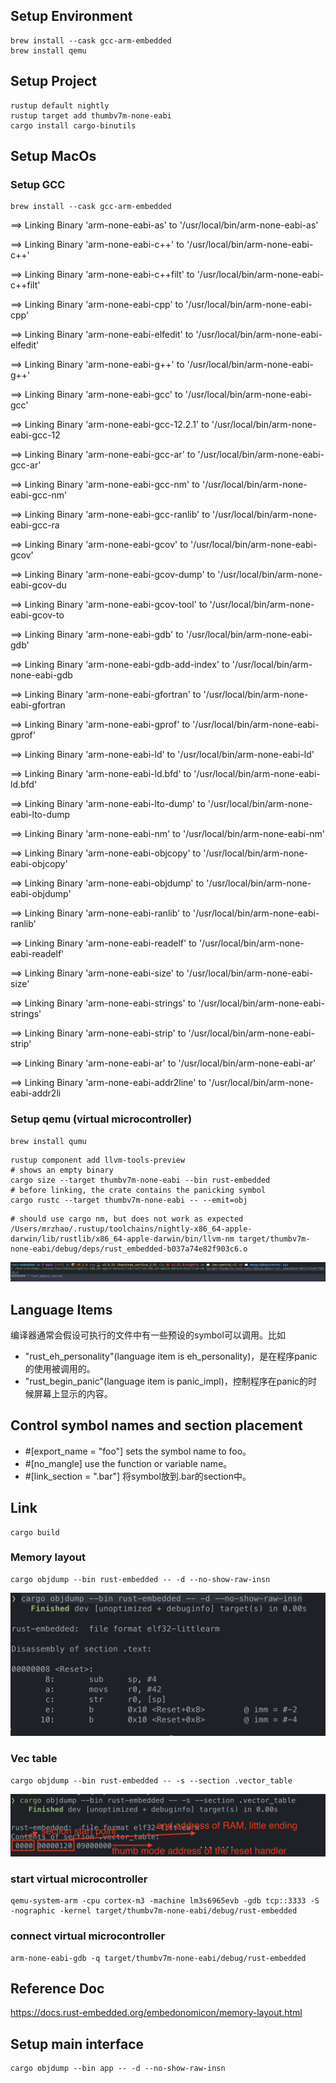 ## Setup Environment

```shell
brew install --cask gcc-arm-embedded
brew install qemu
```
## Setup Project
```shell
rustup default nightly
rustup target add thumbv7m-none-eabi
cargo install cargo-binutils
```

## Setup MacOs

### Setup GCC

```shell
brew install --cask gcc-arm-embedded
```

==> Linking Binary 'arm-none-eabi-as' to '/usr/local/bin/arm-none-eabi-as'

==> Linking Binary 'arm-none-eabi-c++' to '/usr/local/bin/arm-none-eabi-c++'

==> Linking Binary 'arm-none-eabi-c++filt' to '/usr/local/bin/arm-none-eabi-c++filt'

==> Linking Binary 'arm-none-eabi-cpp' to '/usr/local/bin/arm-none-eabi-cpp'

==> Linking Binary 'arm-none-eabi-elfedit' to '/usr/local/bin/arm-none-eabi-elfedit'

==> Linking Binary 'arm-none-eabi-g++' to '/usr/local/bin/arm-none-eabi-g++'

==> Linking Binary 'arm-none-eabi-gcc' to '/usr/local/bin/arm-none-eabi-gcc'

==> Linking Binary 'arm-none-eabi-gcc-12.2.1' to '/usr/local/bin/arm-none-eabi-gcc-12

==> Linking Binary 'arm-none-eabi-gcc-ar' to '/usr/local/bin/arm-none-eabi-gcc-ar'

==> Linking Binary 'arm-none-eabi-gcc-nm' to '/usr/local/bin/arm-none-eabi-gcc-nm'

==> Linking Binary 'arm-none-eabi-gcc-ranlib' to '/usr/local/bin/arm-none-eabi-gcc-ra

==> Linking Binary 'arm-none-eabi-gcov' to '/usr/local/bin/arm-none-eabi-gcov'

==> Linking Binary 'arm-none-eabi-gcov-dump' to '/usr/local/bin/arm-none-eabi-gcov-du

==> Linking Binary 'arm-none-eabi-gcov-tool' to '/usr/local/bin/arm-none-eabi-gcov-to

==> Linking Binary 'arm-none-eabi-gdb' to '/usr/local/bin/arm-none-eabi-gdb'

==> Linking Binary 'arm-none-eabi-gdb-add-index' to '/usr/local/bin/arm-none-eabi-gdb

==> Linking Binary 'arm-none-eabi-gfortran' to '/usr/local/bin/arm-none-eabi-gfortran

==> Linking Binary 'arm-none-eabi-gprof' to '/usr/local/bin/arm-none-eabi-gprof'

==> Linking Binary 'arm-none-eabi-ld' to '/usr/local/bin/arm-none-eabi-ld'

==> Linking Binary 'arm-none-eabi-ld.bfd' to '/usr/local/bin/arm-none-eabi-ld.bfd'

==> Linking Binary 'arm-none-eabi-lto-dump' to '/usr/local/bin/arm-none-eabi-lto-dump

==> Linking Binary 'arm-none-eabi-nm' to '/usr/local/bin/arm-none-eabi-nm'

==> Linking Binary 'arm-none-eabi-objcopy' to '/usr/local/bin/arm-none-eabi-objcopy'

==> Linking Binary 'arm-none-eabi-objdump' to '/usr/local/bin/arm-none-eabi-objdump'

==> Linking Binary 'arm-none-eabi-ranlib' to '/usr/local/bin/arm-none-eabi-ranlib'

==> Linking Binary 'arm-none-eabi-readelf' to '/usr/local/bin/arm-none-eabi-readelf'

==> Linking Binary 'arm-none-eabi-size' to '/usr/local/bin/arm-none-eabi-size'

==> Linking Binary 'arm-none-eabi-strings' to '/usr/local/bin/arm-none-eabi-strings'

==> Linking Binary 'arm-none-eabi-strip' to '/usr/local/bin/arm-none-eabi-strip'

==> Linking Binary 'arm-none-eabi-ar' to '/usr/local/bin/arm-none-eabi-ar'

==> Linking Binary 'arm-none-eabi-addr2line' to '/usr/local/bin/arm-none-eabi-addr2li

### Setup qemu (virtual microcontroller)
```shell
brew install qumu
```

```shell
rustup component add llvm-tools-preview
# shows an empty binary
cargo size --target thumbv7m-none-eabi --bin rust-embedded
# before linking, the crate contains the panicking symbol
cargo rustc --target thumbv7m-none-eabi -- --emit=obj
```

```shell
# should use cargo nm, but does not work as expected
/Users/mrzhao/.rustup/toolchains/nightly-x86_64-apple-darwin/lib/rustlib/x86_64-apple-darwin/bin/llvm-nm target/thumbv7m-none-eabi/debug/deps/rust_embedded-b037a74e82f903c6.o
```
![nm](images/nm.png)

## Language Items
编译器通常会假设可执行的文件中有一些预设的symbol可以调用。比如
- "rust_eh_personality"(language item is eh_personality)，是在程序panic的使用被调用的。
- "rust_begin_panic"(language item is panic_impl)，控制程序在panic的时候屏幕上显示的内容。


## Control symbol names and section placement

- #[export_name = "foo"] sets the symbol name to foo。
- #[no_mangle] use the function or variable name。
- #[link_section = ".bar"] 将symbol放到.bar的section中。

## Link

```shell
cargo build
```
### Memory layout

```shell
cargo objdump --bin rust-embedded -- -d --no-show-raw-insn
```
![memory layout](images/memory-layout.png)

### Vec table

```shell
cargo objdump --bin rust-embedded -- -s --section .vector_table
```

![vec-table](images/vec-table.png)

### start virtual microcontroller
```shell
qemu-system-arm -cpu cortex-m3 -machine lm3s6965evb -gdb tcp::3333 -S -nographic -kernel target/thumbv7m-none-eabi/debug/rust-embedded
```

### connect virtual microcontroller
```shell
arm-none-eabi-gdb -q target/thumbv7m-none-eabi/debug/rust-embedded
```
## Reference Doc
https://docs.rust-embedded.org/embedonomicon/memory-layout.html


## Setup main interface

```shell
cargo objdump --bin app -- -d --no-show-raw-insn
```
